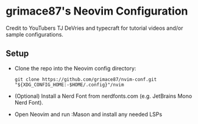 
# grimace87's Neovim Configuration

Credit to YouTubers TJ DeVries and typecraft for tutorial videos and/or sample configurations.

## Setup

- Clone the repo into the Neovim config directory:

  `git clone https://github.com/grimace87/nvim-conf.git "${XDG_CONFIG_HOME:-$HOME/.config}"/nvim`

- (Optional) Install a Nerd Font from nerdfonts.com (e.g. JetBrains Mono Nerd Font).

- Open Neovim and run :Mason and install any needed LSPs


